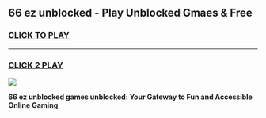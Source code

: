 
## 66 ez unblocked - Play Unblocked Gmaes & Free
<h3>
<a href="https://news.freeplayer.one?title=66_ez_unblocked&ref=16F">CLICK TO PLAY</a></h3>
<hr>

<h3>
<a href="https://news.freeplayer.one?title=66_ez_unblocked&ref=16F">CLICK 2 PLAY</a>
  
</h3>

<a href="https://news.freeplayer.one?title=66_ez_unblocked&ref=16F/"><img src="https://clearcache.store/games.png"></a>


**66 ez unblocked games unblocked: Your Gateway to Fun and Accessible Online Gaming**
